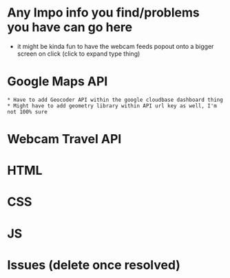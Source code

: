 # Any Impo info you find/problems you have can go here

* it might be kinda fun to have the webcam feeds popout onto a bigger screen on click (click to expand type thing)







# Google Maps API

    * Have to add Geocoder API within the google cloudbase dashboard thing
    * Might have to add geometry library within API url key as well, I'm not 100% sure











# Webcam Travel API









# HTML









# CSS









# JS









# Issues (delete once resolved)